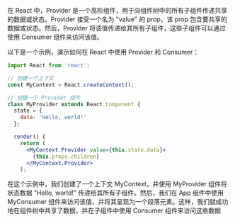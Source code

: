 在 React 中，Provider 是一个高阶组件，用于向组件树中的所有子组件传递共享的数据或状态。Provider 接受一个名为 "value" 的 prop，该 prop 包含要共享的数据或状态。然后，Provider 将该值传递给其所有子组件，这些子组件可以通过使用 Consumer 组件来访问该值。

以下是一个示例，演示如何在 React 中使用 Provider 和 Consumer：

```jsx
import React from 'react';

// 创建一个上下文
const MyContext = React.createContext();

// 创建一个 Provider 组件
class MyProvider extends React.Component {
  state = {
    data: 'Hello, world!'
  };

  render() {
    return (
      <MyContext.Provider value={this.state.data}>
        {this.props.children}
      </MyContext.Provider>
    );
```

在这个示例中，我们创建了一个上下文 MyContext，并使用 MyProvider 组件将状态数据 "Hello, world!" 传递给其所有子组件。然后，我们在 App 组件中使用 MyConsumer 组件来访问该值，并将其呈现为一个段落元素。这样，我们就成功地在组件树中共享了数据，并在子组件中使用 Consumer 组件来访问这些数据